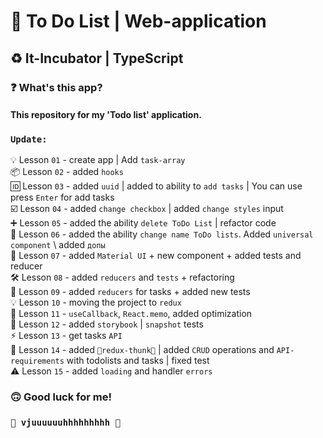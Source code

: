 # 📝 To Do List | Web-application

## ♻️ It-Incubator | TypeScript ##

### ❓ What's this app? ###

#### This repository for my 'Todo list' application.

### `Update:` ###     

💡 Lesson `01` - create app | Add `task-array`   
📦 Lesson `02` - added `hooks`  
🆔 Lesson `03` - added `uuid` | added to ability to `add tasks` | You can use press `Enter` for add tasks  
☑️ Lesson `04` - added `change checkbox` | added `change styles` input      
➕️ Lesson `05` - added the ability `delete ToDo List` | refactor code  
📝️ Lesson `06` - added the ability `change name ToDo lists`. Added `universal component`  \\ added `допы`  
🎨️ Lesson `07` - added `Material UI` + new component + added tests and reducer  
🛠️ Lesson `08` - added `reducers` and `tests` + refactoring  
🦾️ Lesson `09` - added `reducers` for tasks + added new tests  
💡 Lesson `10` - moving the project to `redux`  
📱 Lesson `11` - `useCallback`, `React.memo`, added optimization    
📖 Lesson `12` - added `storybook` | `snapshot` tests  
⚡ Lesson `13` - get tasks `API`  
🎿 Lesson `14` - added `🎿redux-thunk🎿` | added `CRUD` operations and `API-requirements` with todolists and tasks |
fixed test  
⚠️ Lesson `15` - added `loading` and handler `errors`

### 🙃 Good luck for me! ###

### `🚀 vjuuuuuuhhhhhhhhh 🚀` ###
